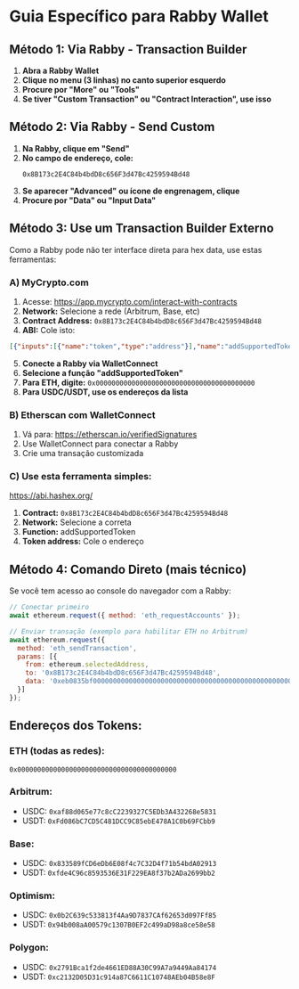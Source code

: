# Guia Específico para Rabby Wallet

## Método 1: Via Rabby - Transaction Builder

1. **Abra a Rabby Wallet**
2. **Clique no menu (3 linhas) no canto superior esquerdo**
3. **Procure por "More" ou "Tools"**
4. **Se tiver "Custom Transaction" ou "Contract Interaction", use isso**

## Método 2: Via Rabby - Send Custom

1. **Na Rabby, clique em "Send"**
2. **No campo de endereço, cole:**
   ```
   0x8B173c2E4C84b4bdD8c656F3d47Bc4259594Bd48
   ```
3. **Se aparecer "Advanced" ou ícone de engrenagem, clique**
4. **Procure por "Data" ou "Input Data"**

## Método 3: Use um Transaction Builder Externo

Como a Rabby pode não ter interface direta para hex data, use estas ferramentas:

### A) MyCrypto.com
1. Acesse: https://app.mycrypto.com/interact-with-contracts
2. **Network:** Selecione a rede (Arbitrum, Base, etc)
3. **Contract Address:** `0x8B173c2E4C84b4bdD8c656F3d47Bc4259594Bd48`
4. **ABI:** Cole isto:
```json
[{"inputs":[{"name":"token","type":"address"}],"name":"addSupportedToken","outputs":[],"stateMutability":"nonpayable","type":"function"}]
```
5. **Conecte a Rabby via WalletConnect**
6. **Selecione a função "addSupportedToken"**
7. **Para ETH, digite:** `0x0000000000000000000000000000000000000000`
8. **Para USDC/USDT, use os endereços da lista**

### B) Etherscan com WalletConnect
1. Vá para: https://etherscan.io/verifiedSignatures
2. Use WalletConnect para conectar a Rabby
3. Crie uma transação customizada

### C) Use esta ferramenta simples:
https://abi.hashex.org/

1. **Contract:** `0x8B173c2E4C84b4bdD8c656F3d47Bc4259594Bd48`
2. **Network:** Selecione a correta
3. **Function:** addSupportedToken
4. **Token address:** Cole o endereço

## Método 4: Comando Direto (mais técnico)

Se você tem acesso ao console do navegador com a Rabby:

```javascript
// Conectar primeiro
await ethereum.request({ method: 'eth_requestAccounts' });

// Enviar transação (exemplo para habilitar ETH no Arbitrum)
await ethereum.request({
  method: 'eth_sendTransaction',
  params: [{
    from: ethereum.selectedAddress,
    to: '0x8B173c2E4C84b4bdD8c656F3d47Bc4259594Bd48',
    data: '0xeb0835bf0000000000000000000000000000000000000000000000000000000000000000'
  }]
});
```

## Endereços dos Tokens:

### ETH (todas as redes):
`0x0000000000000000000000000000000000000000`

### Arbitrum:
- USDC: `0xaf88d065e77c8cC2239327C5EDb3A432268e5831`
- USDT: `0xFd086bC7CD5C481DCC9C85ebE478A1C0b69FCbb9`

### Base:
- USDC: `0x833589fCD6eDb6E08f4c7C32D4f71b54bdA02913`
- USDT: `0xfde4C96c8593536E31F229EA8f37b2ADa2699bb2`

### Optimism:
- USDC: `0x0b2C639c533813f4Aa9D7837CAf62653d097Ff85`
- USDT: `0x94b008aA00579c1307B0EF2c499aD98a8ce58e58`

### Polygon:
- USDC: `0x2791Bca1f2de4661ED88A30C99A7a9449Aa84174`
- USDT: `0xc2132D05D31c914a87C6611C10748AEb04B58e8F`